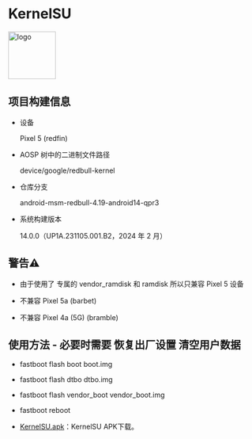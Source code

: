 # KernelSU

<img src="https://kernelsu.org/logo.png" style="width: 96px;" alt="logo">

## 项目构建信息

- 设备 

  Pixel 5 (redfin) 

- AOSP 树中的二进制文件路径

  device/google/redbull-kernel	

- 仓库分支 

  android-msm-redbull-4.19-android14-qpr3  

- 系统构建版本
 
  14.0.0（UP1A.231105.001.B2，2024 年 2 月）




## 警告⚠️

- 由于使用了 专属的 vendor_ramdisk 和 ramdisk 所以只兼容 Pixel 5 设备

- 不兼容 Pixel 5a (barbet) 
- 不兼容 Pixel 4a (5G) (bramble)





## 使用方法 - 必要时需要 恢复出厂设置 清空用户数据

- fastboot flash boot boot.img

- fastboot flash dtbo dtbo.img
  
- fastboot flash vendor_boot vendor_boot.img
  
- fastboot reboot

- [KernelSU.apk](https://github.com/tiann/KernelSU/releases)：KernelSU APK下载。
